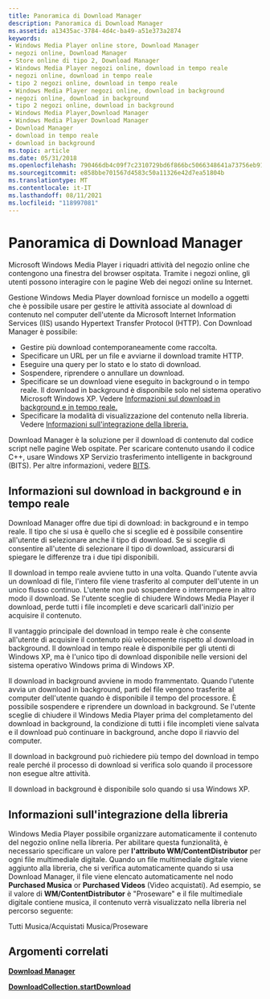 ```yaml
---
title: Panoramica di Download Manager
description: Panoramica di Download Manager
ms.assetid: a13435ac-3784-4d4c-ba49-a51e373a2874
keywords:
- Windows Media Player online store, Download Manager
- negozi online, Download Manager
- Store online di tipo 2, Download Manager
- Windows Media Player negozi online, download in tempo reale
- negozi online, download in tempo reale
- tipo 2 negozi online, download in tempo reale
- Windows Media Player negozi online, download in background
- negozi online, download in background
- tipo 2 negozi online, download in background
- Windows Media Player,Download Manager
- Windows Media Player Download Manager
- Download Manager
- download in tempo reale
- download in background
ms.topic: article
ms.date: 05/31/2018
ms.openlocfilehash: 790466db4c09f7c2310729bd6f866bc5066348641a73756eb9199aa685a7fafe
ms.sourcegitcommit: e858bbe701567d4583c50a11326e42d7ea51804b
ms.translationtype: MT
ms.contentlocale: it-IT
ms.lasthandoff: 08/11/2021
ms.locfileid: "118997081"
---
```

# <a name="download-manager-overview"></a>Panoramica di Download Manager

Microsoft Windows Media Player i riquadri attività del negozio online che contengono una finestra del browser ospitata. Tramite i negozi online, gli utenti possono interagire con le pagine Web dei negozi online su Internet.

Gestione Windows Media Player download fornisce un modello a oggetti che è possibile usare per gestire le attività associate al download di contenuto nel computer dell'utente da Microsoft Internet Information Services (IIS) usando Hypertext Transfer Protocol (HTTP). Con Download Manager è possibile:

-   Gestire più download contemporaneamente come raccolta.
-   Specificare un URL per un file e avviarne il download tramite HTTP.
-   Eseguire una query per lo stato e lo stato di download.
-   Sospendere, riprendere o annullare un download.
-   Specificare se un download viene eseguito in background o in tempo reale. Il download in background è disponibile solo nel sistema operativo Microsoft Windows XP. Vedere [Informazioni sul download in background e in tempo reale.](#about-background-and-real-time-downloading)
-   Specificare la modalità di visualizzazione del contenuto nella libreria. Vedere [Informazioni sull'integrazione della libreria.](#about-library-integration)

Download Manager è la soluzione per il download di contenuto dal codice script nelle pagine Web ospitate. Per scaricare contenuto usando il codice C++, usare Windows XP Servizio trasferimento intelligente in background (BITS). Per altre informazioni, vedere [BITS](bits.md).

## <a name="about-background-and-real-time-downloading"></a>Informazioni sul download in background e in tempo reale

Download Manager offre due tipi di download: in background e in tempo reale. Il tipo che si usa è quello che si sceglie ed è possibile consentire all'utente di selezionare anche il tipo di download. Se si sceglie di consentire all'utente di selezionare il tipo di download, assicurarsi di spiegare le differenze tra i due tipi disponibili.

Il download in tempo reale avviene tutto in una volta. Quando l'utente avvia un download di file, l'intero file viene trasferito al computer dell'utente in un unico flusso continuo. L'utente non può sospendere o interrompere in altro modo il download. Se l'utente sceglie di chiudere Windows Media Player il download, perde tutti i file incompleti e deve scaricarli dall'inizio per acquisire il contenuto.

Il vantaggio principale del download in tempo reale è che consente all'utente di acquisire il contenuto più velocemente rispetto al download in background. Il download in tempo reale è disponibile per gli utenti di Windows XP, ma è l'unico tipo di download disponibile nelle versioni del sistema operativo Windows prima di Windows XP.

Il download in background avviene in modo frammentato. Quando l'utente avvia un download in background, parti del file vengono trasferite al computer dell'utente quando è disponibile il tempo del processore. È possibile sospendere e riprendere un download in background. Se l'utente sceglie di chiudere il Windows Media Player prima del completamento del download in background, la condizione di tutti i file incompleti viene salvata e il download può continuare in background, anche dopo il riavvio del computer.

Il download in background può richiedere più tempo del download in tempo reale perché il processo di download si verifica solo quando il processore non esegue altre attività.

Il download in background è disponibile solo quando si usa Windows XP.

## <a name="about-library-integration"></a>Informazioni sull'integrazione della libreria

Windows Media Player possibile organizzare automaticamente il contenuto del negozio online nella libreria. Per abilitare questa funzionalità, è necessario specificare un valore per **l'attributo WM/ContentDistributor** per ogni file multimediale digitale. Quando un file multimediale digitale viene aggiunto alla libreria, che si verifica automaticamente quando si usa Download Manager, il file viene elencato automaticamente nel nodo **Purchased Musica** or **Purchased Videos** (Video acquistati). Ad esempio, se il valore di **WM/ContentDistributor** è "Proseware" e il file multimediale digitale contiene musica, il contenuto verrà visualizzato nella libreria nel percorso seguente:

Tutti Musica/Acquistati Musica/Proseware

## <a name="related-topics"></a>Argomenti correlati

<dl> <dt>

[**Download Manager**](download-manager.md)
</dt> <dt>

[**DownloadCollection.startDownload**](downloadcollection-startdownload.md)
</dt> </dl>

 

 




